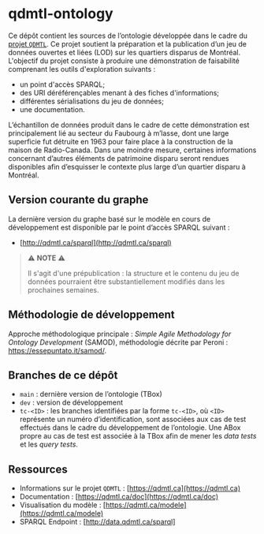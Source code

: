 # qdmtl-ontology

Ce dépôt contient les sources de l’ontologie développée dans le cadre du [projet `QDMTL`](https://qdmtl.ca). Ce projet soutient la préparation et la publication d’un jeu de données ouvertes et liées (LOD) sur les quartiers disparus de Montréal. L'objectif du projet consiste à produire une démonstration de faisabilité comprenant les outils d'exploration suivants :

- un point d'accès SPARQL;
- des URI déréférençables menant à des fiches d'informations;
- différentes sérialisations du jeu de données;
- une documentation.

L’échantillon de données produit dans le cadre de cette démonstration est principalement lié au secteur du Faubourg à m’lasse, dont une large superficie fut détruite en 1963 pour faire place à la construction de la maison de Radio-Canada. Dans une moindre mesure, certaines informations concernant d’autres éléments de patrimoine disparu seront rendues disponibles afin d’esquisser le contexte plus large d’un quartier disparu à Montréal.

## Version courante du graphe

La dernière version du graphe basé sur le modèle en cours de développement est disponible par le point d’accès SPARQL suivant :

- [http://qdmtl.ca/sparql](http://qdmtl.ca/sparql)

> :warning: **NOTE** :warning:
>
> Il s'agit d'une prépublication : la structure et le contenu du jeu de données pourraient être substantiellement modifiés dans les prochaines semaines.


## Méthodologie de développement

Approche méthodologique principale : *Simple Agile Methodology for Ontology Development* (SAMOD), méthodologie décrite par Peroni : https://essepuntato.it/samod/.

## Branches de ce dépôt

- `main` : dernière version de l’ontologie (TBox)
- `dev` : version de développement
- `tc-<ID>` : les branches identifiées par la forme `tc-<ID>`, où `<ID>` représente un numéro d’identification, sont associées aux cas de test effectués dans le cadre du développement de l’ontologie. Une ABox propre au cas de test est associée à la TBox afin de mener les *data tests* et les *query tests*.

<!--

## Documentation et cas de test

Les cas de test effectués dans le cadre du développement de cette ontologie constituent la seule documentation disponible à ce jour. Une documentation structurée sera publiée prochainement.

Les documents et les données liés aux cas de test sont disponibles dans ce dépôt :

- lien.

-->

## Ressources

- Informations sur le projet `QDMTL` : [https://qdmtl.ca](https://qdmtl.ca)
- Documentation : [https://qdmtl.ca/doc](https://qdmtl.ca/doc)
- Visualisation du modèle : [https://qdmtl.ca/modele](https://qdmtl.ca/modele)
- SPARQL Endpoint : [http://data.qdmtl.ca/sparql]
